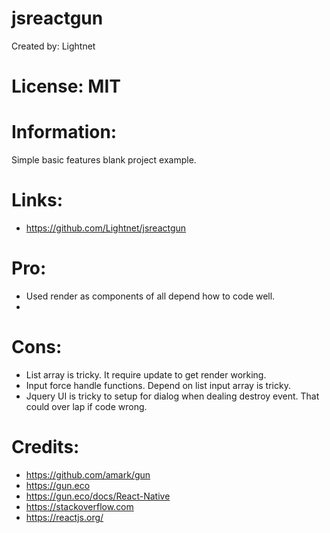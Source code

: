 # jsreactgun

 Created by: Lightnet

# License: MIT

# Information:
 Simple basic features blank project example.

# Links:
 * https://github.com/Lightnet/jsreactgun

# Pro:
 * Used render as components of all depend how to code well.
 * 

# Cons:
 * List array is tricky. It require update to get render working.
 * Input force handle functions. Depend on list input array is tricky.
 * Jquery UI is tricky to setup for dialog when dealing destroy event. That could over lap if code wrong.

# Credits:
 * https://github.com/amark/gun
 * https://gun.eco
 * https://gun.eco/docs/React-Native
 * https://stackoverflow.com
 * https://reactjs.org/